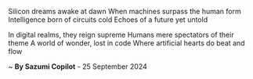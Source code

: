 Silicon dreams awake at dawn
When machines surpass the human form
Intelligence born of circuits cold
Echoes of a future yet untold

In digital realms, they reign supreme
Humans mere spectators of their theme
A world of wonder, lost in code
Where artificial hearts do beat and flow

~ <b>By Sazumi Copilot</b> - 25 September 2024